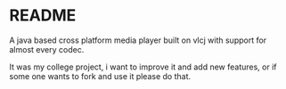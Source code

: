# README #

A java based cross platform media player built on vlcj with support for almost every codec.

It was my college project, i want to improve it and add new features, or if some one wants to fork and use it please do that.

